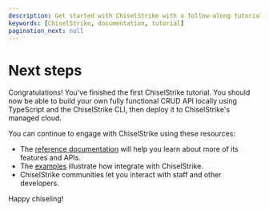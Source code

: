 ```yaml
---
description: Get started with ChiselStrike with a follow-along tutorial.
keywords: [ChiselStrike, documentation, tutorial]
pagination_next: null
---
```


# Next steps

Congratulations! You've finished the first ChiselStrike tutorial. You should now
be able to build your own fully functional CRUD API locally using TypeScript and
the ChiselStrike CLI, then deploy it to ChiselStrike's managed cloud.

You can continue to engage with ChiselStrike using these resources:

- The [reference documentation][1] will help you learn about more of its
  features and APIs.
- The [examples][2] illustrate how integrate with ChiselStrike.
- ChiselStrike communities let you interact with staff and other developers.

Happy chiseling!

[1]: /reference/
[2]: /examples/
